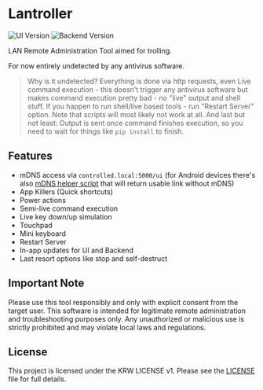 # Lantroller

![UI Version](https://img.shields.io/badge/UI%20Version-v8-red)
![Backend Version](https://img.shields.io/badge/Backend%20Version-v9--fix-green)

LAN Remote Administration Tool aimed for trolling.

For now entirely undetected by any antivirus software.

> Why is it undetected? Everything is done via http requests, even Live command execution - this doesn't trigger any antivirus software but makes command execution pretty bad - no "live" output and shell stuff.
> If you happen to run shell/live based tools - run "Restart Server" option.
> Note that scripts will most likely not work at all.
> And last but not least: Output is sent once command finishes execution, so you need to wait for things like `pip install` to finish.

## Features

- mDNS access via `controlled.local:5000/ui` (for Android devices there's also [mDNS helper script](https://github.com/KRWCLASSIC/Lantroller/blob/main/lantroller_mdns.py) that will return usable link without mDNS)
- App Killers (Quick shortcuts)
- Power actions
- Semi-live command execution
- Live key down/up simulation
- Touchpad
- Mini keyboard
- Restart Server
- In-app updates for UI and Backend
- Last resort options like stop and self-destruct

## Important Note

Please use this tool responsibly and only with explicit consent from the target user. This software is intended for legitimate remote administration and troubleshooting purposes only. Any unauthorized or malicious use is strictly prohibited and may violate local laws and regulations.

## License

This project is licensed under the KRW LICENSE v1. Please see the [LICENSE](LICENSE) file for full details.
